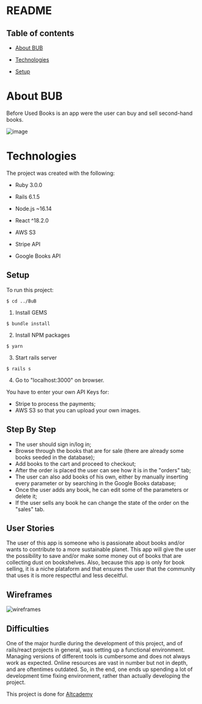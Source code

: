 # README

## Table of contents

* [About BUB](#about-bub)

* [Technologies](#technologies)

* [Setup](#setup)


# About BUB

Before Used Books is an app were the user can buy and sell second-hand books.

![image](https://user-images.githubusercontent.com/85806152/200883161-6434a48e-54c2-4800-89dd-3c2d7febbd7f.png)



# Technologies

The project was created with the following:

- Ruby 3.0.0

- Rails 6.1.5

- Node.js ~16.14

- React ^18.2.0

- AWS S3

- Stripe API

- Google Books API



## Setup

To run this project:


```
$ cd ../BuB
```
  1. Install GEMS
```    
$ bundle install
```
   2. Install NPM packages
 ```   
$ yarn
```
   3. Start rails server
```
$ rails s
```
   4. Go to "localhost:3000" on browser.

   You have to enter your own API Keys for: 

   - Stripe to process the payments;
   - AWS S3 so that you can upload your own images.



## Step By Step

  - The user should sign in/log in;
  - Browse through the books that are for sale (there are already some books seeded in the database);
  - Add books to the cart and proceed to checkout;
  - After the order is placed the user can see how it is in the "orders" tab;
  - The user can also add books of his own, either by manually inserting every parameter or by searching in the Google Books database;
  - Once the user adds any book, he can edit some of the parameters or delete it;
  - If the user sells any book he can change the state of the order on the "sales" tab.
  
  
## User Stories 

The user of this app is someone who is passionate about books and/or wants to contribute to a more sustainable planet.
This app will give the user the possibility to save and/or make some money out of books that are collecting dust on bookshelves.
Also, because this app is only for book selling, it is a niche plataform and that ensures the user that the community that uses it is more respectful and less deceitful.


## Wireframes

![wireframes](https://user-images.githubusercontent.com/85806152/200905634-da669174-ce05-4589-a325-89c49d06f924.jpg)


## Difficulties
One of the major hurdle during the development of this project, and of rails/react projects in general, was setting up a functional environment. Managing versions of different tools is cumbersome and does not always work as expected. Online resources are vast in number but not in depth, and are oftentimes outdated. So, in the end, one ends up spending a lot of development time fixing environment, rather than actually developing the project.


  This project is done for [Altcademy](https://www.altcademy.com/)
